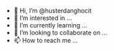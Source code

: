 - 👋 Hi, I’m @husterdanghocit
- 👀 I’m interested in ...
- 🌱 I’m currently learning ...
- 💞️ I’m looking to collaborate on ...
- 📫 How to reach me ...

<!---
husterdanghocit/husterdanghocit is a ✨ special ✨ repository because its `README.md` (this file) appears on your GitHub profile.
You can click the Preview link to take a look at your changes.
--->
